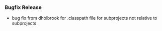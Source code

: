 ### Bugfix Release ###

 * bug fix from dholbrook for .classpath file for subprojects not relative to subprojects 